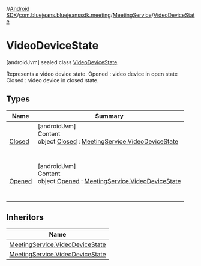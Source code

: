 //[Android SDK](../../../../index.md)/[com.bluejeans.bluejeanssdk.meeting](../../index.md)/[MeetingService](../index.md)/[VideoDeviceState](index.md)



# VideoDeviceState  
 [androidJvm] sealed class [VideoDeviceState](index.md)

Represents a video device state. Opened : video device in open state Closed : video device in closed state.

   


## Types  
  
|  Name |  Summary | 
|---|---|
| <a name="com.bluejeans.bluejeanssdk.meeting/MeetingService.VideoDeviceState.Closed///PointingToDeclaration/"></a>[Closed](-closed/index.md)| <a name="com.bluejeans.bluejeanssdk.meeting/MeetingService.VideoDeviceState.Closed///PointingToDeclaration/"></a>[androidJvm]  <br>Content  <br>object [Closed](-closed/index.md) : [MeetingService.VideoDeviceState](index.md)  <br><br><br>|
| <a name="com.bluejeans.bluejeanssdk.meeting/MeetingService.VideoDeviceState.Opened///PointingToDeclaration/"></a>[Opened](-opened/index.md)| <a name="com.bluejeans.bluejeanssdk.meeting/MeetingService.VideoDeviceState.Opened///PointingToDeclaration/"></a>[androidJvm]  <br>Content  <br>object [Opened](-opened/index.md) : [MeetingService.VideoDeviceState](index.md)  <br><br><br>|


## Inheritors  
  
|  Name | 
|---|
| <a name="com.bluejeans.bluejeanssdk.meeting/MeetingService.VideoDeviceState.Opened///PointingToDeclaration/"></a>[MeetingService.VideoDeviceState](-opened/index.md)|
| <a name="com.bluejeans.bluejeanssdk.meeting/MeetingService.VideoDeviceState.Closed///PointingToDeclaration/"></a>[MeetingService.VideoDeviceState](-closed/index.md)|

